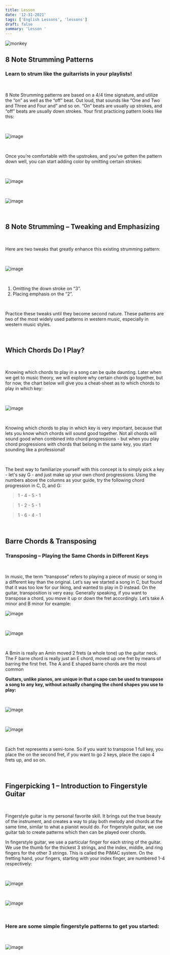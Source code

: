 ```yaml
---
title: Lesson 
date: '12-31-2021'
tags: ['English Lessons', 'lessons']
draft: false
summary: 'Lesson '
---
```


![monkey](/static/images/beyond-basics.jpg)

## 8 Note Strumming Patterns

### Learn to strum like the guitarrists in your playlists!

<br />

8 Note Strumming patterns are based on a 4/4 time signature, and utilize the “on” as well as the “off” beat. Out loud, that sounds like “One and Two and Three and Four and” and so on. “On” beats are usually up strokes, and “off” beats are usually down strokes. Your first practicing pattern looks like this:

<br />

![image](/static/images/strum4.png)

<br />

Once you’re comfortable with the upstrokes, and you’ve gotten the pattern down well, you can start adding color by omitting certain strokes:

<br />

![image](/static/images/strum5.png)

<br />


![image](/static/images/strum6.png)

<br />

## 8 Note Strumming – Tweaking and Emphasizing

<br />

Here are two tweaks that greatly enhance this existing strumming pattern:

<br />

![image](/static/images/strum6.png)

<br />

 1. Omitting the down stroke on “3”.
 2. Placing emphasis on the “2”.




<br />

Practice these tweaks until they become second nature. These patterns are two of the most widely used patterns in western music, especially in western music styles.

<br />

## Which Chords Do I Play?

<br />

Knowing which chords to play in a song can be quite daunting. Later when we get to music theory, we will explore why certain chords go together, but for now, the chart below will give you a cheat-sheet as to which chords to play in which key:

<br />

![image](/static/images/chords3.png)

<br />

Knowing which chords to play in which key is very important, because that lets you know which chords will sound good together. Not all chords will sound good when combined into chord progressions - but when you play chord progressions with chords that belong in the same key, you start sounding like a professional!

<br />

The best way to familiarize yourself with this concept is to simply pick a key - let's say G - and just make up your own chord progressions. Using the numbers above the columns as your guide, try the following chord progression in C, D, and G:

> 1 - 4 - 5 - 1

> 1 - 2 - 5 - 1

> 1 - 6 - 4 - 1

<br />

## Barre Chords & Transposing 

### Transposing – Playing the Same Chords in Different Keys

<br />

In music, the term “transpose” refers to playing a piece of music or song in a different key than the original. Let’s say we started a song in C, but found that it was too low for our liking, and wanted to play in D instead. On the guitar, transposition is very easy. Generally speaking, if you want to transpose a chord, you move it up or down the fret accordingly. Let’s take A minor and B minor for example:

![image](/static/images/chords4.png)

<br />

![image](/static/images/chords5.png)

<br />

A Bmin is really an Amin moved 2 frets (a whole tone) up the guitar neck. The F barre chord is really just an E chord, moved up one fret by means of barring the first fret. The A and E shaped barre chords are the most common

**Guitars, unlike pianos, are unique in that a capo can be used to transpose a song to any key, without actually changing the chord shapes you use to play:**

<br />

![image](/static/images/capo1.png)

<br />

![image](/static/images/capo2.png)

<br />

Each fret represents a semi-tone. So if you want to transpose 1 full key, you place the on the second fret, if you want to go 2 keys, place the capo 4 frets up, and so on.

<br />

## Fingerpicking 1 – Introduction to Fingerstyle Guitar

<br />

Fingerstyle guitar is my personal favorite skill. It brings out the true beauty of the instrument, and creates a way to play both melody and chords at the same time, similar to what a pianist would do. For fingerstyle guitar, we use guitar tab to create patterns which then can be played over chords.

In fingerstyle guitar, we use a particular finger for each string of the guitar. We use the thumb for the thickest 3 strings, and the index, middle, and ring fingers for the other 3 strings. This is called the PIMAC system. On the fretting hand, your fingers, starting with your index finger, are numbered 1-4 respectively: 

<br />

![image](/static/images/pimac1.png)

<br />

![image](/static/images/pimac2.png)

<br />



### Here are some simple  fingerstyle patterns to get you started:

<br />

![image](/static/images/fs1.png)



